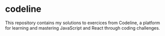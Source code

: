 # codeline
This repository contains my solutions to exercices from Codeline, a platform for learning and mastering JavaScript and React through coding challenges.
